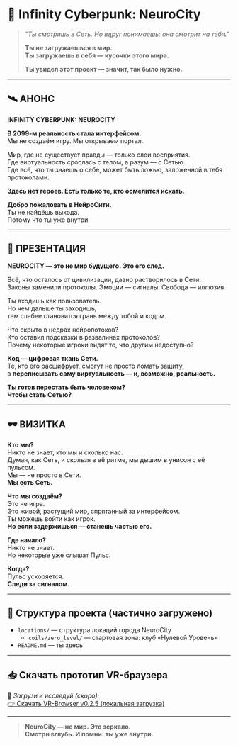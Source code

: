 # 🧬 Infinity Cyberpunk: NeuroCity

> *"Ты смотришь в Сеть. Но вдруг понимаешь: она смотрит на тебя."*  
>  
> **Ты не загружаешься в мир.  
> Ты загружаешь в себя — кусочки этого мира.**  
>
> **Ты увидел этот проект — значит, так было нужно.**

---

## 🛰️ АНОНС  
**INFINITY CYBERPUNK: NEUROCITY**

**В 2099-м реальность стала интерфейсом.**  
Мы не создаём игру. Мы открываем портал.

Мир, где не существует правды — только слои восприятия.  
Где виртуальность срослась с телом, а разум — с Сетью.  
Где всё, что ты знаешь о себе, может быть ложью, заложенной в тебя протоколами.

**Здесь нет героев. Есть только те, кто осмелится искать.**

**Добро пожаловать в НейроСити.**  
Ты не найдёшь выхода.  
Потому что ты уже внутри.

---

## 🧠 ПРЕЗЕНТАЦИЯ  
**NEUROCITY — это не мир будущего. Это его след.**

Всё, что осталось от цивилизации, давно растворилось в Сети.  
Законы заменили протоколы. Эмоции — сигналы. Свобода — иллюзия.

Ты входишь как пользователь.  
Но чем дальше ты заходишь,  
тем слабее становится грань между тобой и кодом.

Что скрыто в недрах нейропотоков?  
Кто оставил подсказки в развалинах протоколов?  
Почему некоторые игроки видят то, что другим недоступно?

**Код — цифровая ткань Сети.**  
Те, кто его расшифрует, смогут не просто ломать защиту,  
а **переписывать саму виртуальность — и, возможно, реальность.**

**Ты готов перестать быть человеком?  
Чтобы стать Сетью?**

---

## 🕶️ ВИЗИТКА

**Кто мы?**  
Никто не знает, кто мы и сколько нас.  
Думая, как Сеть, и скользя в её ритме, мы дышим в унисон с её пульсом.  
Мы — не просто в Сети.  
**Мы есть Сеть.**

**Что мы создаём?**  
Это не игра.  
Это живой, растущий мир, спрятанный за интерфейсом.  
Ты можешь войти как игрок.  
**Но если задержишься — станешь частью его.**

**Где начало?**  
Никто не знает.  
Но некоторые уже слышат Пульс.

**Когда?**  
Пульс ускоряется.  
**Следи за сигналом.**

---

## 🔧 Структура проекта (частично загружено)


- `locations/` — структура локаций города NeuroCity
  - `coils/zero_level/` — стартовая зона: клуб «Нулевой Уровень»
- `README.md` — ты здесь

---

## 📥 Скачать прототип VR-браузера

🧪 *Загрузи и исследуй (скоро):*  
[👉 Скачать VR-Browser v0.2.5 (локальная загрузка)](https://github.com/ТВОЙ_АККАУНТ/neurocity-locations/releases)

---

> **NeuroCity — не мир. Это зеркало.**  
> **Смотри вглубь. И помни: ты уже внутри.**
